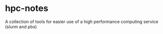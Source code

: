 # hpc-notes
A collection of tools for easier use of a high performance computing service (slurm and pbs)
